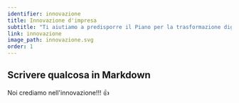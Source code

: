 ```yaml
---
identifier: innovazione
title: Innovazione d'impresa
subtitle: "Ti aiutiamo a predisporre il Piano per la trasformazione digitale, e ti supportiamo per la sua attuazione per diventare Impresa Digitale"
link: innovazione
image_path: innovazione.svg
order: 1
---
```


## Scrivere qualcosa in Markdown

Noi crediamo nell'innovazione!!! 👍